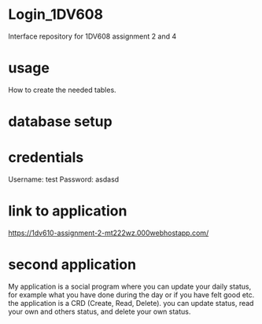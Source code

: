 # Login_1DV608
Interface repository for 1DV608 assignment 2 and 4

# usage
How to create the needed tables.

# database setup

# credentials
Username: test
Password: asdasd

# link to application 
https://1dv610-assignment-2-mt222wz.000webhostapp.com/

# second application
My application is a social program where you can update your daily status, for example what you have done during the day or if you have felt good etc. the application is a CRD (Create, Read, Delete). you can update status, read your own and others status, and delete your own status. 
